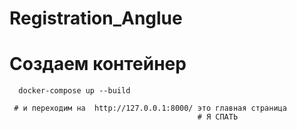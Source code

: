 # Registration_Anglue

# Создаем контейнер 
      docker-compose up --build
     
     # и переходим на  http://127.0.0.1:8000/ это главная страница
                                              # Я СПАТЬ
